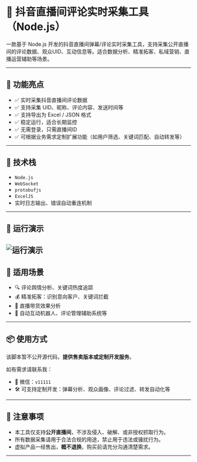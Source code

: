 # 🎯 抖音直播间评论实时采集工具（Node.js）

一款基于 Node.js 开发的抖音直播间弹幕/评论实时采集工具，支持采集公开直播间的评论数据、观众UID、互动信息等。适合数据分析、精准拓客、私域营销、直播运营辅助等场景。

---

## 🚀 功能亮点

- ✅ 实时采集抖音直播间评论数据  
- ✅ 支持采集 UID、昵称、评论内容、发送时间等  
- ✅ 支持导出为 Excel / JSON 格式  
- ✅ 稳定运行，适合长期监控  
- ✅ 无需登录，只需直播间ID
- ✅ 可根据业务需求定制扩展功能（如用户筛选、关键词匹配、自动转发等）

---

## 🧱 技术栈

- `Node.js`
- `WebSocket`
- `protobufjs`
- `ExcelJS`
- 实时日志输出、错误自动重连机制

---

## 📸 运行演示
![运行演示](http://img.zhsyh.cn/temp/output.gif)
---

## 💼 适用场景

- 🔍 评论舆情分析、关键词热度追踪  
- 💰 精准拓客：识别意向客户、关键词拦截  
- 🎯 直播带货效果分析  
- 🔄 自动互动机器人、评论管理辅助系统等

---

## 📦 使用方式

该脚本暂不公开源代码，**提供售卖版本或定制开发服务**。

如有需求请联系我：
- 💬 微信：`v11111`  
- 🛠 可支持定制开发：弹幕分析、观众画像、评论过滤、转发自动化等

---

## 📢 注意事项

- 本工具仅支持**公开直播间**，不涉及侵入、破解、或非授权抓取行为。  
- 所有数据采集请用于合法合规的用途，禁止用于违法或骚扰行为。  
- 虚拟产品一经售出，**概不退换**，购买前请充分沟通清楚需求。

---
